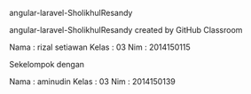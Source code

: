 angular-laravel-SholikhulResandy

angular-laravel-SholikhulResandy created by GitHub Classroom

Nama : rizal setiawan Kelas : 03 Nim : 2014150115

Sekelompok dengan

Nama : aminudin Kelas : 03 Nim : 2014150139